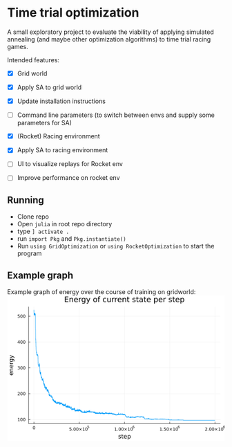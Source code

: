 # Time trial optimization
A small exploratory project to evaluate the viability of applying simulated annealing (and maybe other optimization algorithms) to time trial racing games.

Intended features:
- [x] Grid world
- [x] Apply SA to grid world
- [x] Update installation instructions
- [ ] Command line parameters (to switch between envs and supply some parameters for SA)
- [x] (Rocket) Racing environment
- [x] Apply SA to racing environment
- [ ] UI to visualize replays for Rocket env
- [ ] Improve performance on rocket env


## Running
- Clone repo
- Open `julia` in root repo directory
- type `] activate .`
- run `import Pkg` and `Pkg.instantiate()`
- Run `using GridOptimization` or `using RocketOptimization` to start the program

## Example graph
Example graph of energy over the course of training on gridworld:
![Here should be an image](example_run.png)